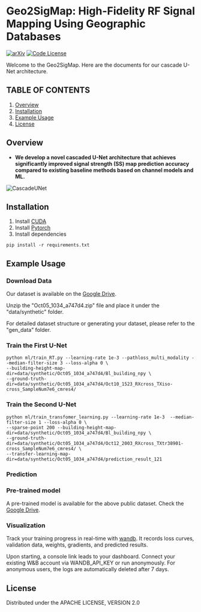 # Geo2SigMap: High-Fidelity RF Signal Mapping Using Geographic Databases
[![arXiv](https://img.shields.io/badge/arXiv-2312.14303-green?color=FF8000?color=009922)](https://arxiv.org/abs/2312.14303)
[![Code License](https://img.shields.io/badge/Code%20License-Apache_2.0-yellow.svg)](https://github.com/dvlab-research/LongLoRA/blob/main/LICENSE)


Welcome to the Geo2SigMap. Here are the documents for our cascade U-Net architecture. 

## TABLE OF CONTENTS
1. [Overview](#overview)
2. [Installation](#installation)
3. [Example Usage](#example-usage)
4. [License](#license)

## Overview

* **We develop a novel cascaded U-Net architecture that achieves significantly improved signal strength (SS) map prediction accuracy compared to existing baseline methods based on channel models and ML.**

![CascadeUNet](https://github.com/functions-lab/geo2sigmap/assets/24806755/f7daa234-5f01-4bf5-895a-f5b10410a806)
   
## Installation

1. Install [CUDA](https://developer.nvidia.com/cuda-downloads)
2. Install [Pytorch](https://pytorch.org/get-started/locally/)
3. Install dependencies
```console
pip install -r requirements.txt
```



## Example Usage

### Download Data

Our dataset is available on the [Google Drive](https://drive.google.com/drive/folders/1x3lM8a2jTl197D0C10eFCBiUgEtFmZwq?usp=sharing).

Unzip the "Oct05_1034_a747d4.zip" file and place it under the "data/synthetic" folder.

For detailed dataset structure or generating your dataset, please refer to the "gen_data" folder.

### Train the First U-Net

```console
python ml/train_RT.py --learning-rate 1e-3 --pathloss_multi_modality --median-filter-size 3 --loss-alpha 0 \
--building-height-map-dir=data/synthetic/Oct05_1034_a747d4/Bl_building_npy \
--ground-truth-dir=data/synthetic/Oct05_1034_a747d4/Oct10_1523_RXcross_TXiso-cross_SampleNum7e6_cmres4/
```

### Train the Second U-Net

```console
python ml/train_transfomer_learning.py --learning-rate 1e-3  --median-filter-size 1 --loss-alpha 0 \
--sparse-point 200 --building-height-map-dir=data/synthetic/Oct05_1034_a747d4/Bl_building_npy \
--ground-truth-dir=data/synthetic/Oct05_1034_a747d4/Oct12_2003_RXcross_TXtr38901-cross_SampleNum7e6_cmres4/ \
--transfer-learning-map-dir=data/synthetic/Oct05_1034_a747d4/prediction_result_121
```

### Prediction


### Pre-trained model

A pre-trained model is available for the above public dataset. Check the [Google Drive](https://drive.google.com/drive/folders/1x3lM8a2jTl197D0C10eFCBiUgEtFmZwq?usp=sharing).



### Visualization

Track your training progress in real-time with [wandb](https://wandb.ai/site). It records loss curves, validation data, weights, gradients, and predicted results. 

Upon starting, a console link leads to your dashboard. Connect your existing W&B account via WANDB_API_KEY or run anonymously. For anonymous users, the logs are automatically deleted after 7 days.



    




## License

Distributed under the APACHE LICENSE, VERSION 2.0
